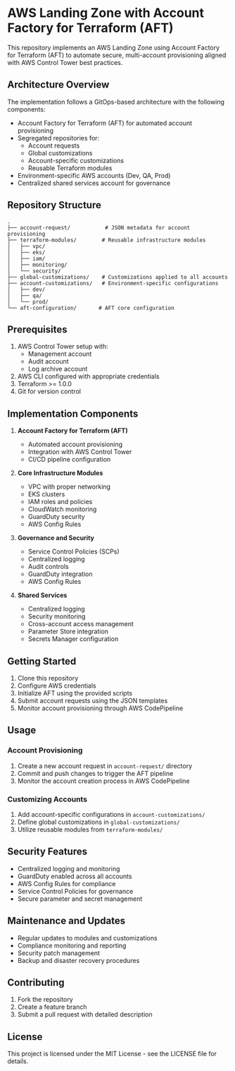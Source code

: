 # AWS Landing Zone with Account Factory for Terraform (AFT)

This repository implements an AWS Landing Zone using Account Factory for Terraform (AFT) to automate secure, multi-account provisioning aligned with AWS Control Tower best practices.

## Architecture Overview

The implementation follows a GitOps-based architecture with the following components:

- Account Factory for Terraform (AFT) for automated account provisioning
- Segregated repositories for:
  - Account requests
  - Global customizations
  - Account-specific customizations
  - Reusable Terraform modules
- Environment-specific AWS accounts (Dev, QA, Prod)
- Centralized shared services account for governance

## Repository Structure

```
.
├── account-request/           # JSON metadata for account provisioning
├── terraform-modules/        # Reusable infrastructure modules
│   ├── vpc/
│   ├── eks/
│   ├── iam/
│   ├── monitoring/
│   └── security/
├── global-customizations/    # Customizations applied to all accounts
├── account-customizations/   # Environment-specific configurations
│   ├── dev/
│   ├── qa/
│   └── prod/
└── aft-configuration/       # AFT core configuration
```

## Prerequisites

1. AWS Control Tower setup with:
   - Management account
   - Audit account
   - Log archive account
2. AWS CLI configured with appropriate credentials
3. Terraform >= 1.0.0
4. Git for version control

## Implementation Components

1. **Account Factory for Terraform (AFT)**
   - Automated account provisioning
   - Integration with AWS Control Tower
   - CI/CD pipeline configuration

2. **Core Infrastructure Modules**
   - VPC with proper networking
   - EKS clusters
   - IAM roles and policies
   - CloudWatch monitoring
   - GuardDuty security
   - AWS Config Rules

3. **Governance and Security**
   - Service Control Policies (SCPs)
   - Centralized logging
   - Audit controls
   - GuardDuty integration
   - AWS Config Rules

4. **Shared Services**
   - Centralized logging
   - Security monitoring
   - Cross-account access management
   - Parameter Store integration
   - Secrets Manager configuration

## Getting Started

1. Clone this repository
2. Configure AWS credentials
3. Initialize AFT using the provided scripts
4. Submit account requests using the JSON templates
5. Monitor account provisioning through AWS CodePipeline

## Usage

### Account Provisioning

1. Create a new account request in `account-request/` directory
2. Commit and push changes to trigger the AFT pipeline
3. Monitor the account creation process in AWS CodePipeline

### Customizing Accounts

1. Add account-specific configurations in `account-customizations/`
2. Define global customizations in `global-customizations/`
3. Utilize reusable modules from `terraform-modules/`

## Security Features

- Centralized logging and monitoring
- GuardDuty enabled across all accounts
- AWS Config Rules for compliance
- Service Control Policies for governance
- Secure parameter and secret management

## Maintenance and Updates

- Regular updates to modules and customizations
- Compliance monitoring and reporting
- Security patch management
- Backup and disaster recovery procedures

## Contributing

1. Fork the repository
2. Create a feature branch
3. Submit a pull request with detailed description

## License

This project is licensed under the MIT License - see the LICENSE file for details. 